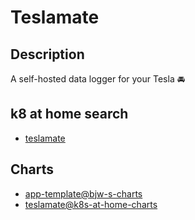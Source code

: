 # Teslamate

## Description

A self-hosted data logger for your Tesla 🚘

## k8 at home search

- [teslamate](https://nanne.dev/k8s-at-home-search/#/teslamate)

## Charts

- [app-template@bjw-s-charts](https://bjw-s.github.io/helm-charts/)
- [teslamate@k8s-at-home-charts](https://k8s-at-home.com/charts/)
